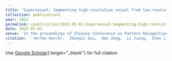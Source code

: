 ```yaml
---
title: "Supervessel: Segmenting high-resolution vessel from low-resolution retinal image"
collection: publications
year: 2022
permalink: /publication/2022-01-01-Supervessel-Segmenting-high-resolution-vessel-from-low-resolution-retinal-image
date: 2022-01-01
venue: 'In the proceedings of Chinese Conference on Pattern Recognition and Computer Vision (PRCV)'
citation: ' <b>Yan Hu</b>,  Zhongxi Qiu,  Dan Zeng,  Li Jiang,  Chen Lin,  Jiang Liu, &quot;Supervessel: Segmenting high-resolution vessel from low-resolution retinal image.&quot; In the proceedings of Chinese Conference on Pattern Recognition and Computer Vision (PRCV), 2022.'
---
```

Use [Google Scholar](https://scholar.google.com/scholar?q=Supervessel:+Segmenting+high+resolution+vessel+from+low+resolution+retinal+image){:target="_blank"} for full citation